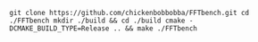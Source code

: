 `
git clone https://github.com/chickenbobbobba/FFTbench.git
cd ./FFTbench
mkdir ./build && cd ./build
cmake -DCMAKE_BUILD_TYPE=Release .. && make
./FFTbench
`
